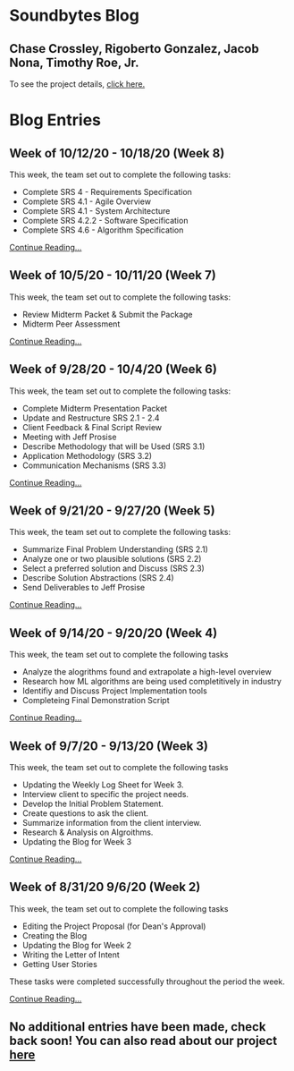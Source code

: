 # Soundbytes Blog
## Chase Crossley, Rigoberto Gonzalez, Jacob Nona, Timothy Roe, Jr.

To see the project details, [click here.](project.md)

# Blog Entries

## Week of 10/12/20 - 10/18/20 (Week 8)
This week, the team set out to complete the following tasks:

- Complete SRS 4 - Requirements Specification
- Complete SRS 4.1 - Agile Overview
- Complete SRS 4.1 - System Architecture
- Complete SRS 4.2.2 - Software Specification
- Complete SRS 4.6 - Algorithm Specification

[Continue Reading...](blog7.md)

## Week of 10/5/20 - 10/11/20 (Week 7)
This week, the team set out to complete the following tasks:

- Review Midterm Packet & Submit the Package
- Midterm Peer Assessment

[Continue Reading...](blog6.md)

## Week of 9/28/20 - 10/4/20 (Week 6)
This week, the team set out to complete the following tasks:

- Complete Midterm Presentation Packet
- Update and Restructure SRS 2.1 - 2.4
- Client Feedback & Final Script Review
- Meeting with Jeff Prosise
- Describe Methodology that will be Used (SRS 3.1)
- Application Methodology (SRS 3.2)
- Communication Mechanisms (SRS 3.3)

[Continue Reading...](blog5.md)

## Week of 9/21/20 - 9/27/20 (Week 5)
This week, the team set out to complete the following tasks:

- Summarize Final Problem Understanding (SRS 2.1)
- Analyze one or two plausible solutions (SRS 2.2)
- Select a preferred solution and Discuss (SRS 2.3)
- Describe Solution Abstractions (SRS 2.4)
- Send Deliverables to Jeff Prosise

[Continue Reading...](blog4.md)

## Week of 9/14/20 - 9/20/20 (Week 4)
This week, the team set out to complete the following tasks

- Analyze the alogrithms found and extrapolate a high-level overview
- Research how ML algorithms are being used completitively in industry
- Identifiy and Discuss Project Implementation tools
- Completeing Final Demonstration Script

[Continue Reading...](blog3.md)

## Week of 9/7/20 - 9/13/20 (Week 3)
This week, the team set out to complete the following tasks

- Updating the Weekly Log Sheet for Week 3.
- Interview client to specific the project needs.
- Develop the Initial Problem Statement.
- Create questions to ask the client.
- Summarize information from the client interview.
- Research & Analysis on Algroithms.
- Updating the Blog for Week 3

[Continue Reading...](blog2.md)


## Week of 8/31/20 9/6/20 (Week 2)
This week, the team set out to complete the following tasks

- Editing the Project Proposal (for Dean's Approval)
- Creating the Blog
- Updating the Blog for Week 2
- Writing the Letter of Intent
- Getting User Stories

These tasks were completed successfully throughout the period the week.

[Continue Reading...](blog1.md)

## No additional entries have been made, check back soon! You can also read about our project [here](project.md)
